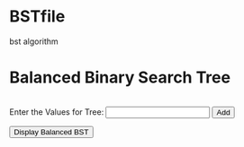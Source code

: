 BSTfile
=======

bst algorithm

<html>
<head>
<h1>Balanced Binary Search Tree</h1>
<p>
<table id="demo" style="width:100%">
</table>
</p>
<script src="http://ajax.googleapis.com/ajax/libs/jquery/1.11.1/jquery.min.js"></script>

<script type = "text/javascript"> 


var  arr =[]
var enteredString = "Entered values are ";

function InsertNumbers(elements)
{
    var numbers = /^[-+]?[0-9]+$/;  
      if(elements.match(numbers))  
      { 
		arr.push(parseInt(elements));
		enteredString= enteredString+elements+" ";
		element = document.getElementById("enteredValueLabel");
		element.innerHTML=enteredString;	  
      return true;  
      }  
      else  
      {  
      alert('Please input numbers');  
      return false;  
	}
}

window.onload = (function(){
$("#Tree").click(function(){
var n = arr.length;

var tree_jumper = (n+1)/2;
var temp;
var text = "";

var displayed = Array();
for (j = 0; j < n; j++) {
	console.log(arr[j]);
	displayed.push(false);
}
var number_of_rows = parseInt((Math.log(n+1)/Math.LN2)); 

for (i = 0; i <number_of_rows; i++) 
{
	//Start a row...
	
	text+= "<tr>";
	temp=parseInt(tree_jumper);
	console.log(i+ " tree jumper: " + temp);
	for (j = 0; j < n; j++) 
	{
		//var row; for (jj = 0; jj < n; jj++) row += displayed[jj] + " "; console.log(row);
						
		if(j==temp-1){
			  if(displayed[j] == false){
				   console.log("adding " + j);
				   //Add data to the row
				   text += "<td>"+ arr[j] +"</td>";
				   displayed[j] = true;
			   }
			   else text+="<td> </td>";
			   temp += parseInt(tree_jumper);
		}
		else{
			console.log(j + " * " +(temp-1)+" * "+ displayed[j]); 
			text+="<td> </td>";
		}
		
	}
	//End table row
	text+="</tr>";
	tree_jumper = tree_jumper/2;
}
document.getElementById("demo").innerHTML = text;
}); });


</script>
</head>
<body>

 
<label id="EnterElement">Enter the Values for Tree: </label>
<input id="enteredValue" type="text" name="ValueOfElements">
<input id="insertEle" type="button" value="Add" onclick="InsertNumbers(enteredValue.value);"/>


<p>
<label id="enteredValueLabel"></label>
</p>

<p>
<input type="button" id="Tree" value="Display Balanced BST"  />
</p>
  
<div  id="OutDiv" > 
</div>
</body>
</html>
